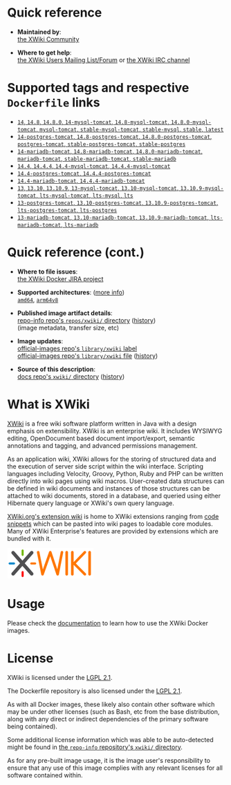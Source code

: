 <!--

********************************************************************************

WARNING:

    DO NOT EDIT "xwiki/README.md"

    IT IS AUTO-GENERATED

    (from the other files in "xwiki/" combined with a set of templates)

********************************************************************************

-->

# Quick reference

-	**Maintained by**:  
	[the XWiki Community](https://github.com/xwiki-contrib/docker-xwiki)

-	**Where to get help**:  
	[the XWiki Users Mailing List/Forum](http://dev.xwiki.org/xwiki/bin/view/Community/MailingLists) or [the XWiki IRC channel](http://dev.xwiki.org/xwiki/bin/view/Community/IRC)

# Supported tags and respective `Dockerfile` links

-	[`14`, `14.8`, `14.8.0`, `14-mysql-tomcat`, `14.8-mysql-tomcat`, `14.8.0-mysql-tomcat`, `mysql-tomcat`, `stable-mysql-tomcat`, `stable-mysql`, `stable`, `latest`](https://github.com/xwiki-contrib/docker-xwiki/blob/7ca059976919d638de7aadfaa69e1c56f1f52535/14/mysql-tomcat/Dockerfile)
-	[`14-postgres-tomcat`, `14.8-postgres-tomcat`, `14.8.0-postgres-tomcat`, `postgres-tomcat`, `stable-postgres-tomcat`, `stable-postgres`](https://github.com/xwiki-contrib/docker-xwiki/blob/7ca059976919d638de7aadfaa69e1c56f1f52535/14/postgres-tomcat/Dockerfile)
-	[`14-mariadb-tomcat`, `14.8-mariadb-tomcat`, `14.8.0-mariadb-tomcat`, `mariadb-tomcat`, `stable-mariadb-tomcat`, `stable-mariadb`](https://github.com/xwiki-contrib/docker-xwiki/blob/7ca059976919d638de7aadfaa69e1c56f1f52535/14/mariadb-tomcat/Dockerfile)
-	[`14.4`, `14.4.4`, `14.4-mysql-tomcat`, `14.4.4-mysql-tomcat`](https://github.com/xwiki-contrib/docker-xwiki/blob/d0c9810571c23301d9252e1665734ab1bef61aee/14.4/mysql-tomcat/Dockerfile)
-	[`14.4-postgres-tomcat`, `14.4.4-postgres-tomcat`](https://github.com/xwiki-contrib/docker-xwiki/blob/d0c9810571c23301d9252e1665734ab1bef61aee/14.4/postgres-tomcat/Dockerfile)
-	[`14.4-mariadb-tomcat`, `14.4.4-mariadb-tomcat`](https://github.com/xwiki-contrib/docker-xwiki/blob/d0c9810571c23301d9252e1665734ab1bef61aee/14.4/mariadb-tomcat/Dockerfile)
-	[`13`, `13.10`, `13.10.9`, `13-mysql-tomcat`, `13.10-mysql-tomcat`, `13.10.9-mysql-tomcat`, `lts-mysql-tomcat`, `lts-mysql`, `lts`](https://github.com/xwiki-contrib/docker-xwiki/blob/e7830964f092a72371da2c44ed870b63bd36af58/13/mysql-tomcat/Dockerfile)
-	[`13-postgres-tomcat`, `13.10-postgres-tomcat`, `13.10.9-postgres-tomcat`, `lts-postgres-tomcat`, `lts-postgres`](https://github.com/xwiki-contrib/docker-xwiki/blob/e7830964f092a72371da2c44ed870b63bd36af58/13/postgres-tomcat/Dockerfile)
-	[`13-mariadb-tomcat`, `13.10-mariadb-tomcat`, `13.10.9-mariadb-tomcat`, `lts-mariadb-tomcat`, `lts-mariadb`](https://github.com/xwiki-contrib/docker-xwiki/blob/e7830964f092a72371da2c44ed870b63bd36af58/13/mariadb-tomcat/Dockerfile)

# Quick reference (cont.)

-	**Where to file issues**:  
	[the XWiki Docker JIRA project](http://jira.xwiki.org/browse/XDOCKER)

-	**Supported architectures**: ([more info](https://github.com/docker-library/official-images#architectures-other-than-amd64))  
	[`amd64`](https://hub.docker.com/r/amd64/xwiki/), [`arm64v8`](https://hub.docker.com/r/arm64v8/xwiki/)

-	**Published image artifact details**:  
	[repo-info repo's `repos/xwiki/` directory](https://github.com/docker-library/repo-info/blob/master/repos/xwiki) ([history](https://github.com/docker-library/repo-info/commits/master/repos/xwiki))  
	(image metadata, transfer size, etc)

-	**Image updates**:  
	[official-images repo's `library/xwiki` label](https://github.com/docker-library/official-images/issues?q=label%3Alibrary%2Fxwiki)  
	[official-images repo's `library/xwiki` file](https://github.com/docker-library/official-images/blob/master/library/xwiki) ([history](https://github.com/docker-library/official-images/commits/master/library/xwiki))

-	**Source of this description**:  
	[docs repo's `xwiki/` directory](https://github.com/docker-library/docs/tree/master/xwiki) ([history](https://github.com/docker-library/docs/commits/master/xwiki))

# What is XWiki

[XWiki](http://xwiki.org) is a free wiki software platform written in Java with a design emphasis on extensibility. XWiki is an enterprise wiki. It includes WYSIWYG editing, OpenDocument based document import/export, semantic annotations and tagging, and advanced permissions management.

As an application wiki, XWiki allows for the storing of structured data and the execution of server side script within the wiki interface. Scripting languages including Velocity, Groovy, Python, Ruby and PHP can be written directly into wiki pages using wiki macros. User-created data structures can be defined in wiki documents and instances of those structures can be attached to wiki documents, stored in a database, and queried using either Hibernate query language or XWiki's own query language.

[XWiki.org's extension wiki](http://extensions.xwiki.org) is home to XWiki extensions ranging from [code snippets](http://snippets.xwiki.org) which can be pasted into wiki pages to loadable core modules. Many of XWiki Enterprise's features are provided by extensions which are bundled with it.

![logo](https://raw.githubusercontent.com/docker-library/docs/6fb07a8dacbad5cc548b87e4c267823a4aa98660/xwiki/logo.png)

# Usage

Please check the [documentation](https://github.com/xwiki-contrib/docker-xwiki/blob/master/README.md) to learn how to use the XWiki Docker images.

# License

XWiki is licensed under the [LGPL 2.1](https://github.com/xwiki-contrib/docker-xwiki/blob/master/LICENSE).

The Dockerfile repository is also licensed under the [LGPL 2.1](https://github.com/xwiki-contrib/docker-xwiki/blob/master/LICENSE).

As with all Docker images, these likely also contain other software which may be under other licenses (such as Bash, etc from the base distribution, along with any direct or indirect dependencies of the primary software being contained).

Some additional license information which was able to be auto-detected might be found in [the `repo-info` repository's `xwiki/` directory](https://github.com/docker-library/repo-info/tree/master/repos/xwiki).

As for any pre-built image usage, it is the image user's responsibility to ensure that any use of this image complies with any relevant licenses for all software contained within.
